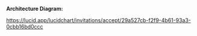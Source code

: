 **Architecture Diagram:** 

https://lucid.app/lucidchart/invitations/accept/29a527cb-f2f9-4b61-93a3-0cbb16bd0ccc

